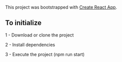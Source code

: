 This project was bootstrapped with [Create React App](https://github.com/facebookincubator/create-react-app).

## To initialize

1 - Download or clone the project 

2 - Install dependencies

3 - Execute the project (npm run start)


